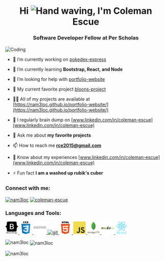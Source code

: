 <h1 align="center">Hi <img alt="Hand waving" width="50" src="https://cliply.co/wp-content/uploads/2019/06/391906110_WAVING_HAND_400px.gif">, I'm Coleman Escue</h1>
<h3 align="center">Software Developer Fellow at Per Scholas</h3>
<img align="center" alt="Coding" width="600" src="https://camo.githubusercontent.com/5ddf73ad3a205111cf8c686f687fc216c2946a75005718c8da5b837ad9de78c9/68747470733a2f2f7468756d62732e6766796361742e636f6d2f4576696c4e657874446576696c666973682d736d616c6c2e676966">

- 🔭 I’m currently working on [pokedex-express](https://github.com/Nam3loc/pokedex-express)

- 🌱 I’m currently learning **Bootstrap, React, and Node**

- 👯 I’m looking for help with [portfolio-website](https://github.com/Nam3loc/portfolio-website)

- 🤝 My current favorite project [bloons-project](https://github.com/Nam3loc/bloons-project)

- 👨‍💻 All of my projects are available at [https://nam3loc.github.io/portfolio-website/](https://nam3loc.github.io/portfolio-website/)

- 📝 I regularly brain dump on [www.linkedin.com/in/coleman-escue](www.linkedin.com/in/coleman-escue)

- 💬 Ask me about **my favorite projects**

- 📫 How to reach me **rce2015@gmail.com**

- 📄 Know about my experiences [www.linkedin.com/in/coleman-escue](www.linkedin.com/in/coleman-escue)

- ⚡ Fun fact **I am a washed up rubik's cuber**

<h3 align="left">Connect with me:</h3>
<p align="left">
<a href="https://codepen.io/nam3loc" target="blank"><img align="center" src="https://raw.githubusercontent.com/rahuldkjain/github-profile-readme-generator/master/src/images/icons/Social/codepen.svg" alt="nam3loc" height="30" width="40" /></a>
<a href="https://linkedin.com/in/coleman-escue" target="blank"><img align="center" src="https://raw.githubusercontent.com/rahuldkjain/github-profile-readme-generator/master/src/images/icons/Social/linked-in-alt.svg" alt="coleman-escue" height="30" width="40" /></a>
</p>

<h3 align="left">Languages and Tools:</h3>
<p align="left"> <a href="https://getbootstrap.com" target="_blank" rel="noreferrer"> <img src="https://raw.githubusercontent.com/devicons/devicon/master/icons/bootstrap/bootstrap-plain-wordmark.svg" alt="bootstrap" width="40" height="40"/> </a> <a href="https://www.w3schools.com/css/" target="_blank" rel="noreferrer"> <img src="https://raw.githubusercontent.com/devicons/devicon/master/icons/css3/css3-original-wordmark.svg" alt="css3" width="40" height="40"/> </a> <a href="https://expressjs.com" target="_blank" rel="noreferrer"> <img src="https://raw.githubusercontent.com/devicons/devicon/master/icons/express/express-original-wordmark.svg" alt="express" width="40" height="40"/> </a> <a href="https://git-scm.com/" target="_blank" rel="noreferrer"> <img src="https://www.vectorlogo.zone/logos/git-scm/git-scm-icon.svg" alt="git" width="40" height="40"/> </a> <a href="https://www.w3.org/html/" target="_blank" rel="noreferrer"> <img src="https://raw.githubusercontent.com/devicons/devicon/master/icons/html5/html5-original-wordmark.svg" alt="html5" width="40" height="40"/> </a> <a href="https://developer.mozilla.org/en-US/docs/Web/JavaScript" target="_blank" rel="noreferrer"> <img src="https://raw.githubusercontent.com/devicons/devicon/master/icons/javascript/javascript-original.svg" alt="javascript" width="40" height="40"/> </a> <a href="https://www.mongodb.com/" target="_blank" rel="noreferrer"> <img src="https://raw.githubusercontent.com/devicons/devicon/master/icons/mongodb/mongodb-original-wordmark.svg" alt="mongodb" width="40" height="40"/> </a> <a href="https://nodejs.org" target="_blank" rel="noreferrer"> <img src="https://raw.githubusercontent.com/devicons/devicon/master/icons/nodejs/nodejs-original-wordmark.svg" alt="nodejs" width="40" height="40"/> </a> <a href="https://reactjs.org/" target="_blank" rel="noreferrer"> <img src="https://raw.githubusercontent.com/devicons/devicon/master/icons/react/react-original-wordmark.svg" alt="react" width="40" height="40"/> </a> </p>

<p><img align="left" src="https://github-readme-stats.vercel.app/api/top-langs?username=nam3loc&show_icons=true&locale=en&layout=compact" alt="nam3loc" /></p>

<p>&nbsp;<img align="center" src="https://github-readme-stats.vercel.app/api?username=nam3loc&show_icons=true&locale=en" alt="nam3loc" /></p>

<p><img align="center" src="https://github-readme-streak-stats.herokuapp.com/?user=nam3loc&" alt="nam3loc" /></p>

